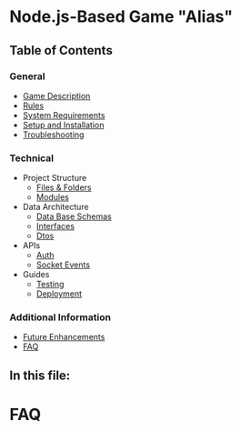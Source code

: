 # Node.js-Based Game "Alias"

## Table of Contents

### General
- [Game Description](../README.md#game-description)
- [Rules](../README.md#rules)
- [System Requirements](../README.md#system-requirements)
- [Setup and Installation](../README.md#setup-and-installation)
- [Troubleshooting](../README.md#troubleshooting)

### Technical
- Project Structure
    - [Files & Folders](project-structure/files-and-folders.md#)
    - [Modules](project-structure/core-modules.md#)
- Data Architecture
    - [Data Base Schemas](data-architecture/database-schemas.md#structure)
    - [Interfaces](data-architecture/interfaces.md#game-interfaces-documentation)
    - [Dtos](data-architecture/dtos#dtos)
- APIs
    - [Auth](apis/auth.md#auth-controller)
    - [Socket Events](apis/socket-events#socket-events-documentation)
- Guides
    - [Testing](guides/testing.md)
    - [Deployment](guides/deployment.md)

### Additional Information
- [Future Enhancements](#future-enhancements)
- [FAQ](#FAQ)

## In this file:

# FAQ